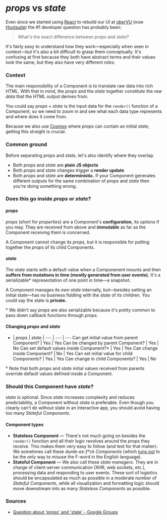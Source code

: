 _props_ vs _state_
======

Even since we started using [React](http://facebook.github.io/react/) to rebuild our UI at [uberVU](https://www.ubervu.com/) (now [Hootsuite](https://hootsuite.com/)) the #1 developer question has probably been: 

> What's the exact difference between _props_ and _state_?

It's fairly easy to understand how they work—especially when seen in context—but it's also a bit difficult to grasp them conceptually. It's confusing at first because they both have abstract terms and their values look the same, but they also have very different _roles._ 

### Context

The main responsibility of a Component is to translate raw data into rich HTML. With that in mind, the _props_ and the _state_ together constitute the _raw data_ that the HTML output derives from.

You could say _props_ + _state_ is the input data for the `render()` function of a Component, so we need to zoom in and see what each data type represents and where does it come from.

Because we also use [Cosmos](https://github.com/skidding/cosmos) where _props_ can contain an initial _state_, getting this straight is crucial.

### Common ground

Before separating _props_ and _state_, let's also identify where they overlap.

- Both _props_ and _state_ are **plain JS objects**
- Both _props_ and _state_ changes trigger a **render update**
- Both _props_ and _state_ are **deterministic.** If your Component generates different outputs for the same combination of _props_ and _state_ then you're doing something wrong.

### Does this go inside _props_ or _state_?

#### _props_

_props_ (short for _properties_) are a Component's **configuration,** its _options_ if you may. They are received from above and **immutable** as far as the Component receiving them is concerned.

A Component cannot change its _props,_ but it is responsible for putting together the _props_ of its child Components.

#### _state_

The _state_ starts with a default value when a Componenent mounts and then **suffers from mutations in time (mostly generated from user events).** It's a serializable* representation of one point in time—a snapshot.

A Component manages its own _state_ internally, but—besides setting an initial state—has no business fiddling with the _state_ of its children. You could say the state is **private.**

\* We didn't say _props_ are also serializable because it's pretty common to pass down callback functions through _props._ 

#### Changing _props_ and _state_

- | _props_ | _state_ | 
--- | --- | --- 
Can get initial value from parent Component? | Yes | Yes
Can be changed by parent Component? | Yes | No
Can set default values inside Component?* | Yes | Yes
Can change inside Component? | No | Yes
Can set initial value for child Components? | Yes | Yes
Can change in child Components? | Yes | No

\* Note that both _props_ and _state_ initial values received from parents override default values defined inside a Component.

### Should this Component have _state_? 

_state_ is optional. Since _state_ increases complexity and reduces predictability, a Component without _state_ is preferable. Even though you clearly can't do without state in an interactive app, you should avoid having too many _Stateful Components._

#### Component types

* **Stateless Component** — There's not much going on besides the `render()` function and all their logic revolves around the _props_ they receive. This makes them very easy to follow (and test for that matter). We sometimes call these _dumb-as-f*ck Components_ (which [tuns out](http://www.urbandictionary.com/define.php?term=dumb%20as%20fuck) to be the only way to misuse the F-word in the English language).
* **Stateful Component** — We also call these _state managers_. They are in charge of client-server communication (XHR, web sockets, etc.), processing data and responding to user events. These sort of logistics should be encapsulated as much as possible in a moderate number of _Stateful Components_, while all visualization and formatting logic should move downstream into as many _Stateless Components_ as possible.

### Sources

- [Question about 'props' and 'state' - Google Groups](https://groups.google.com/forum/#!topic/reactjs/hAldztPzQgI)
